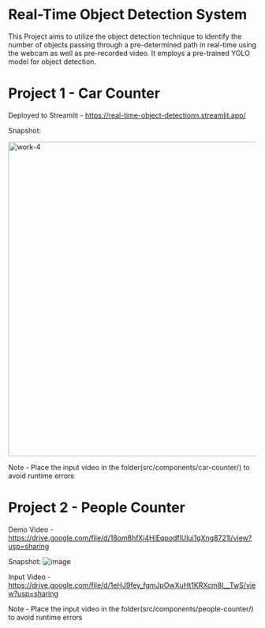 # Real-Time Object Detection System

This Project aims to utilize the object detection technique to identify the number of objects passing through a pre-determined path in real-time using the webcam as well as pre-recorded video. It employs a pre-trained YOLO model for object detection.

# Project 1 - Car Counter
Deployed to Streamlit - https://real-time-object-detectionn.streamlit.app/

Snapshot:

<img width="638" alt="work-4" src="https://github.com/RohitMacherla3/real-time-object-detection-system/assets/89356811/61574448-07f3-4b18-9df0-5950351dc743">

Note - Place the input video in the folder(src/components/car-counter/) to avoid runtime errors

# Project 2 - People Counter
Demo Video - https://drive.google.com/file/d/18om8hfXj4HiEqpodflUlui1qXng8721l/view?usp=sharing

Snapshot: 
![image](https://github.com/RohitMacherla3/real-time-object-detection-system/assets/89356811/aedcd232-7fed-41fb-8d34-85ce9d5b2816)

Input Video - https://drive.google.com/file/d/1eHJ9fey_fgmJpOwXuHt1KRXcm8I__TwS/view?usp=sharing

Note - Place the input video in the folder(src/components/people-counter/) to avoid runtime errors





